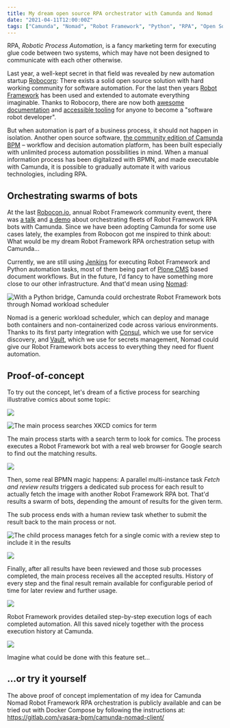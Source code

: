 ```yaml
---
title: My dream open source RPA orchestrator with Camunda and Nomad
date: "2021-04-11T12:00:00Z"
tags: ["Camunda", "Nomad", "Robot Framework", "Python", "RPA", "Open Source"]
---
```


RPA, *Robotic Process Automation*, is a fancy marketing term for executing glue code between two systems, which may have not been designed to communicate with each other otherwise.

Last year, a well-kept secret in that field was revealed by new automation startup [Robocorp](https://robocorp.com): There exists a solid open source solution with hard working community for software automation. For the last then years [Robot Framework](https://robotframework.org) has been used and extended to automate everything imaginable. Thanks to Robocorp, there are now both [awesome documentation](https://robocorp.com/docs/) and [accessible tooling](https://robocorp.com/products/) for anyone to become a "software robot developer".

But when automation is part of a business process, it should not happen in isolation. Another open source software, [the community edition of Camunda BPM](https://camunda.com/download/) – workflow and decision automation platform, has been built especially with unlimited process automation possibilities in mind. When a manual information process has been digitalized with BPMN, and made executable with Camunda, it is possible to gradually automate it with various technologies, including RPA.


Orchestrating swarms of bots
----------------------------

At the last [Robocon.io](https://robocon.io/), annual Robot Framework community event, there was [a talk](https://robocon.io/#robotframework-camunda-library:-orchestrating-robotic-tasks-with-camunda) and [a demo](https://github.com/TheProjectAurora/camunda-robotframework-demo/) about orchestrating fleets of Robot Framework RPA bots with Camunda. Since we have been adopting Camunda for some use cases lately, the examples from Robocon got me inspired to think about: What would be my dream Robot Framework RPA orchestration setup with Camunda...

Currently, we are still using [Jenkins](https://www.jenkins.io/) for executing Robot Framework and Python automation tasks, most of them being part of [Plone CMS](https://plone.com/) based document workflows. But in the future, I'd fancy to have something more close to our other infrastructure. And that'd mean using [Nomad](https://www.nomadproject.io/):

![With a Python bridge, Camunda could orchestrate Robot Framework bots through Nomad workload scheduler](concept.png)

Nomad is a generic workload scheduler, which can deploy and manage both containers and non-containerized code across various environments. Thanks to its first party integration with [Consul](https://www.consul.io/), which we use for service discovery, and [Vault](https://www.vaultproject.io/), which we use for secrets management, Nomad could give our Robot Framework bots access to everything they need for fluent automation.


Proof-of-concept
----------------

To try out the concept, let's dream of a fictive process for searching illustrative comics about some topic:

![](start-process.png)

![The main process searches XKCD comics for term](xkcd-search.png)

The main process starts with a search term to look for comics. The process executes a Robot Framework bot with a real web browser for Google search to find out the matching results.

![](nomad.png)

Then, some real BPMN magic happens: A parallel multi-instance task *Fetch and review results* triggers a dedicated sub process for each result to actually fetch the image with another Robot Framework RPA bot. That'd results a swarm of bots, depending the amount of results for the given term.

The sub process ends with a human review task whether to submit the result back to the main process or not.

![The child process manages fetch for a single comic with a review step to include it in the results](xkcd-fetch-review.png)

![](tasklist.png)

Finally, after all results have been reviewed and those sub processes completed, the main process receives all the accepted results. History of every step and the final result remain available for configurable period of time for later review and further usage.

![](variables.png)

Robot Framework provides detailed step-by-step execution logs of each completed automation. All this saved nicely together with the process execution history at Camunda.

![](log.png)

Imagine what could be done with this feature set…

…or try it yourself
-------------------

The above proof of concept implementation of my idea for Camunda Nomad Robot Framework RPA orchestration is publicly available and can be tried out with Docker Compose by following the instructions at: https://gitlab.com/vasara-bpm/camunda-nomad-client/
